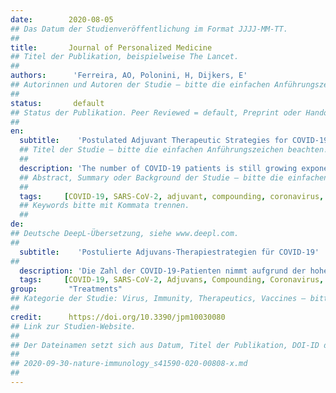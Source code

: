 ```yaml
---
date:        2020-08-05
## Das Datum der Studienveröffentlichung im Format JJJJ-MM-TT.
##
title:       Journal of Personalized Medicine 
## Titel der Publikation, beispielweise The Lancet.
##
authors:      'Ferreira, AO, Polonini, H, Dijkers, E'
## Autorinnen und Autoren der Studie – bitte die einfachen Anführungszeichen beachten!
##
status:       default
## Status der Publikation. Peer Reviewed = default, Preprint oder Handout (Thesenpapier)
##
en:
  subtitle:    'Postulated Adjuvant Therapeutic Strategies for COVID-19'
  ## Titel der Studie – bitte die einfachen Anführungszeichen beachten!
  ##
  description: 'The number of COVID-19 patients is still growing exponentially worldwide due to the high transmissibility of the SARS-CoV-2 virus. Therapeutic agents currently under investigation are antiviral drugs, vaccines, and other adjuvants that could relieve symptoms or improve the healing process. In this review, twelve therapeutic agents that could play a role in prophylaxis or improvement of the COVID-19-associated symptoms (as add-on substances) are discussed. Agents were identified based on their known pharmacologic mechanism of action in viral and/or nonviral fields and are postulated to interact with one or more of the seven known mechanisms associated with the SARS-CoV-2 virus: (i) regulation of the immune system; (ii) virus entrance in the cell; (iii) virus replication; (iv) hyperinflammation; (v) oxidative stress; (vi) thrombosis; and (vii) endotheliitis. Selected agents were immune transfer factor (oligo- and polypeptides from porcine spleen, ultrafiltered at <10 kDa; Imuno TF®), anti-inflammatory natural blend (Uncaria tomentosa, Endopleura uchi and Haematoccocus pluvialis; Miodesin®), zinc, selenium, ascorbic acid, cholecalciferol, ferulic acid, spirulina, N-acetylcysteine, glucosamine sulfate potassium hydrochloride, trans-resveratrol, and maltodextrin-stabilized orthosilicic acid (SiliciuMax®). This review gives the scientific background on the hypothesis that these therapeutic agents can act in synergy in the prevention and improvement of COVID-19-associated symptoms.'
  ## Abstract, Summary oder Background der Studie – bitte die einfachen Anführungszeichen beachten!
  ##
  tags:     [COVID-19, SARS-CoV-2, adjuvant, compounding, coronavirus, dietary supplement, drug, immunological, pharmacology, therapeutics]
  ## Keywords bitte mit Kommata trennen.
  ##
de: 
## Deutsche DeepL-Übersetzung, siehe www.deepl.com.
##
  subtitle:    'Postulierte Adjuvans-Therapiestrategien für COVID-19'
##
  description: 'Die Zahl der COVID-19-Patienten nimmt aufgrund der hohen Übertragbarkeit des SARS-CoV-2-Virus weltweit weiterhin exponentiell zu. Bei den derzeit untersuchten Therapeutika handelt es sich um antivirale Medikamente, Impfstoffe und andere Adjuvantien, die die Symptome lindern oder den Heilungsprozess verbessern könnten. In dieser Übersicht werden zwölf therapeutische Wirkstoffe erörtert, die eine Rolle bei der Prophylaxe oder Verbesserung der COVID-19-assoziierten Symptome (als Zusatzstoffe) spielen könnten. Die Wirkstoffe wurden auf der Grundlage ihrer bekannten pharmakologischen Wirkmechanismen in viralen und/oder nicht-viralen Bereichen identifiziert, und es wird postuliert, dass sie mit einem oder mehreren der sieben bekannten Mechanismen im Zusammenhang mit dem SARS-CoV-2-Virus interagieren: (i) Regulierung des Immunsystems; (ii) Eintritt des Virus in die Zelle; (iii) Virusreplikation; (iv) Hyperinflammation; (v) oxidativer Stress; (vi) Thrombose; und (vii) Endotheliitis. Ausgewählte Wirkstoffe waren Immuntransferfaktor (Oligo- und Polypeptide aus Schweinemilz, ultrafiltriert bei <10 kDa; Imuno TF®), entzündungshemmende natürliche Mischung (Uncaria tomentosa, Endopleura uchi und Haematoccocus pluvialis; Miodesin®), Zink, Selen, Ascorbinsäure, Cholecalciferol, Ferulasäure, Spirulina, N-Acetylcystein, Glucosaminsulfat-Kaliumhydrochlorid, trans-Resveratrol und maltodextrinstabilisierte Orthokieselsäure (SiliciuMax®). In dieser Übersicht wird der wissenschaftliche Hintergrund der Hypothese dargelegt, dass diese Therapeutika bei der Vorbeugung und Verbesserung von COVID-19-assoziierten Symptomen synergetisch wirken können.'
  tags:     [COVID-19, SARS-CoV-2, Adjuvans, Compounding, Coronavirus, Nahrungsergänzungsmittel, Arzneimittel, immunologisch, Pharmakologie, Therapeutika]
group:       "Treatments"
## Kategorie der Studie: Virus, Immunity, Therapeutics, Vaccines – bitte die Anführungszeichen beachten!
##
credit:      https://doi.org/10.3390/jpm10030080
## Link zur Studien-Website.
##
## Der Dateinamen setzt sich aus Datum, Titel der Publikation, DOI-ID der Studie (nach dem letzten Slash) und der Dateiendung zusammen. Bitte den Unterstrich vor der DOI-ID beachten!
##
## 2020-09-30-nature-immunology_s41590-020-00808-x.md
##
---
```

<object data="{{ page.link }}" style='height:calc(100vh - 400px); width: 100%' type='application/pdf'></object>